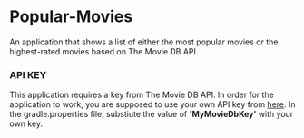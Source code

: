 # Popular-Movies
An application that shows a list of either the most popular movies or the highest-rated movies based on The Movie DB API.

### API KEY
This application requires a key from The Movie DB API. 
In order for the application to work, you are supposed to use your own API key from [here](https://www.themoviedb.org).
In the gradle.properties file, substiute the value of **'MyMovieDbKey'** with your own key.
